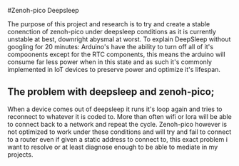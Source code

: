 #Zenoh-pico Deepsleep

The purpose of this project and research is to try and create a stable conenction of zenoh-pico under deepsleep conditions as it is currently unstable at best, downright abysmal at worst. 
To explain DeepSleep without googling for 20 minutes: Arduino's have the ability to turn off all of it's compoonents except for the RTC components, this means the arduino will consume far less power 
when in this state and as such it's commonly implemented in IoT devices to preserve power and optimize it's lifespan.

## The problem with deepsleep and zenoh-pico;

When a device comes out of deepsleep it runs it's loop again and tries to reconnect to whatever it is coded to. More than often wifi or lora will be able to connect back to a network and repeat the cycle.
Zenoh-pico however is not optimized to work under these conditions and will try and fail to connect to a router even if given a static address to connect to, this exact problem i want to resolve or at least 
diagnose enough to be able to mediate in my projects.
